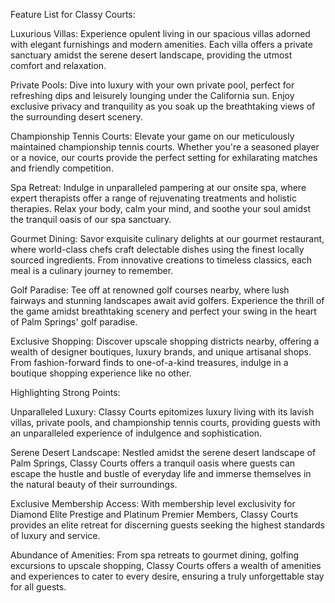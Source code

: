 Feature List for Classy Courts:

Luxurious Villas: Experience opulent living in our spacious villas adorned with elegant furnishings and modern amenities. Each villa offers a private sanctuary amidst the serene desert landscape, providing the utmost comfort and relaxation.

Private Pools: Dive into luxury with your own private pool, perfect for refreshing dips and leisurely lounging under the California sun. Enjoy exclusive privacy and tranquility as you soak up the breathtaking views of the surrounding desert scenery.

Championship Tennis Courts: Elevate your game on our meticulously maintained championship tennis courts. Whether you're a seasoned player or a novice, our courts provide the perfect setting for exhilarating matches and friendly competition.

Spa Retreat: Indulge in unparalleled pampering at our onsite spa, where expert therapists offer a range of rejuvenating treatments and holistic therapies. Relax your body, calm your mind, and soothe your soul amidst the tranquil oasis of our spa sanctuary.

Gourmet Dining: Savor exquisite culinary delights at our gourmet restaurant, where world-class chefs craft delectable dishes using the finest locally sourced ingredients. From innovative creations to timeless classics, each meal is a culinary journey to remember.

Golf Paradise: Tee off at renowned golf courses nearby, where lush fairways and stunning landscapes await avid golfers. Experience the thrill of the game amidst breathtaking scenery and perfect your swing in the heart of Palm Springs' golf paradise.

Exclusive Shopping: Discover upscale shopping districts nearby, offering a wealth of designer boutiques, luxury brands, and unique artisanal shops. From fashion-forward finds to one-of-a-kind treasures, indulge in a boutique shopping experience like no other.


Highlighting Strong Points:

Unparalleled Luxury: Classy Courts epitomizes luxury living with its lavish villas, private pools, and championship tennis courts, providing guests with an unparalleled experience of indulgence and sophistication.

Serene Desert Landscape: Nestled amidst the serene desert landscape of Palm Springs, Classy Courts offers a tranquil oasis where guests can escape the hustle and bustle of everyday life and immerse themselves in the natural beauty of their surroundings.

Exclusive Membership Access: With membership level exclusivity for Diamond Elite Prestige and Platinum Premier Members, Classy Courts provides an elite retreat for discerning guests seeking the highest standards of luxury and service.

Abundance of Amenities: From spa retreats to gourmet dining, golfing excursions to upscale shopping, Classy Courts offers a wealth of amenities and experiences to cater to every desire, ensuring a truly unforgettable stay for all guests.
